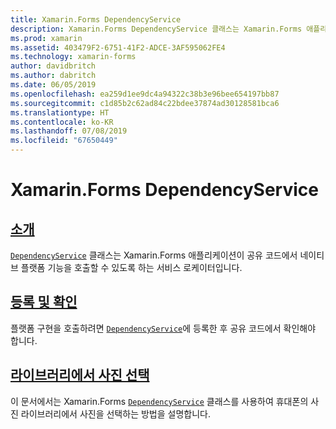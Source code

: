 ```yaml
---
title: Xamarin.Forms DependencyService
description: Xamarin.Forms DependencyService 클래스는 Xamarin.Forms 애플리케이션이 공유 코드에서 네이티브 플랫폼 기능을 호출할 수 있도록 하는 서비스 로케이터입니다.
ms.prod: xamarin
ms.assetid: 403479F2-6751-41F2-ADCE-3AF595062FE4
ms.technology: xamarin-forms
author: davidbritch
ms.author: dabritch
ms.date: 06/05/2019
ms.openlocfilehash: ea259d1ee9dc4a94322c38b3e96bee654197bb87
ms.sourcegitcommit: c1d85b2c62ad84c22bdee37874ad30128581bca6
ms.translationtype: HT
ms.contentlocale: ko-KR
ms.lasthandoff: 07/08/2019
ms.locfileid: "67650449"
---
```

# <a name="xamarinforms-dependencyservice"></a>Xamarin.Forms DependencyService

## <a name="introductionintroductionmd"></a>[소개](introduction.md)

[`DependencyService`](xref:Xamarin.Forms.DependencyService) 클래스는 Xamarin.Forms 애플리케이션이 공유 코드에서 네이티브 플랫폼 기능을 호출할 수 있도록 하는 서비스 로케이터입니다.

## <a name="registration-and-resolutionregistration-and-resolutionmd"></a>[등록 및 확인](registration-and-resolution.md)

플랫폼 구현을 호출하려면 [`DependencyService`](xref:Xamarin.Forms.DependencyService)에 등록한 후 공유 코드에서 확인해야 합니다.

## <a name="picking-a-photo-from-the-libraryphoto-pickermd"></a>[라이브러리에서 사진 선택](photo-picker.md)

이 문서에서는 Xamarin.Forms [`DependencyService`](xref:Xamarin.Forms.DependencyService) 클래스를 사용하여 휴대폰의 사진 라이브러리에서 사진을 선택하는 방법을 설명합니다.
